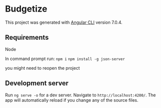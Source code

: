 # Budgetize

This project was generated with [Angular CLI](https://github.com/angular/angular-cli) version 7.0.4.

## Requirements

Node

In command prompt run:
`npm i`
`npm install -g json-server`

you might need to reopen the project

## Development server


Run `ng serve -o` for a dev server. Navigate to `http://localhost:4200/`. The app will automatically reload if you change any of the source files.






